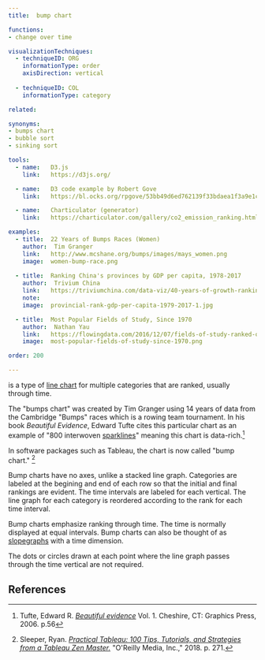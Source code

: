```yaml
---
title:  bump chart

functions:
- change over time

visualizationTechniques:
  - techniqueID: ORG
    informationType: order
    axisDirection: vertical
  
  - techniqueID: COL
    informationType: category

related:

synonyms:
- bumps chart
- bubble sort
- sinking sort

tools:
  - name:   D3.js
    link:   https://d3js.org/

  - name:   D3 code example by Robert Gove
    link:   https://bl.ocks.org/rpgove/53bb49d6ed762139f33bdaea1f3a9e1c

  - name:   Charticulator (generator)
    link:   https://charticulator.com/gallery/co2_emission_ranking.html

examples:
  - title:  22 Years of Bumps Races (Women)
    author:  Tim Granger
    link:   http://www.mcshane.org/bumps/images/mays_women.png
    image:  women-bump-race.png
    
  - title:  Ranking China's provinces by GDP per capita, 1978-2017
    author:  Trivium China
    link:   https://triviumchina.com/data-viz/40-years-of-growth-ranking-chinas-provinces-by-gdp-per-capita-1978-2017/
    note:   
    image:  provincial-rank-gdp-per-capita-1979-2017-1.jpg

  - title:  Most Popular Fields of Study, Since 1970
    author:  Nathan Yau
    link:   https://flowingdata.com/2016/12/07/fields-of-study-ranked-over-past-few-decades/
    image:  most-popular-fields-of-study-since-1970.png

order: 200

---
```


is a type of [line chart](/line-graph) for multiple categories that are ranked, usually through time.

<!--more-->
The "bumps chart" was created by Tim Granger using 14 years of data from the Cambridge "Bumps" races which is a rowing team tournament. In his book *Beautiful Evidence*, Edward Tufte cites this particular chart as an example of "800 interwoven [sparklines](/sparkline)" meaning this chart is data-rich.[^tufte]

In software packages such as Tableau, the chart is now called "bump chart." [^sleeper]

Bump charts have no axes, unlike a stacked line graph. Categories are labeled at the begining and end of each row so that the initial and final rankings are evident. The time intervals are labeled for each vertical. The line graph for each category is reordered according to the rank for each time interval.

Bump charts emphasize ranking through time. The time is normally displayed at equal intervals. Bump charts can also be thought of as [slopegraphs](/slopegraph) with a time dimension.

The dots or circles drawn at each point where the line graph passes through the time vertical are not required.

## References
[^tufte]: Tufte, Edward R. [*Beautiful evidence*](https://www.edwardtufte.com/tufte/books_be) Vol. 1. Cheshire, CT: Graphics Press, 2006. p.56
[^sleeper]: Sleeper, Ryan. [*Practical Tableau: 100 Tips, Tutorials, and Strategies from a Tableau Zen Master.*](https://books.google.com/books?id=mfhTDwAAQBAJ) "O'Reilly Media, Inc.," 2018. p. 271.
